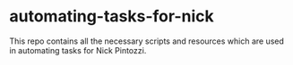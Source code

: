 # automating-tasks-for-nick
This repo contains all the necessary scripts and resources which are used in automating tasks for Nick Pintozzi.
